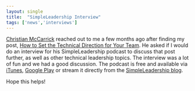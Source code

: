 ```yaml
---
layout: single
title:  "SimpleLeadership Interview"
tags: ['news','interviews']
---
```


[Christian McCarrick](https://twitter.com/cmccarrick) reached out to me a few months ago after finding my post, [How to Set the Technical Direction for Your Team](/how-to-set-team-technical-direction/). He asked if I would do an interview for his SimpleLeadership podcast to discuss that post further, as well as other technical leadership topics. The interview was a lot of fun and we had a good discussion. The podcast is free and available via [iTunes](https://itunes.apple.com/us/podcast/setting-technical-direction-for-your-team-james-hood/id1260241682?i=1000390267757&mt=2), [Google Play](https://play.google.com/music/listen#/ps/Ivb3nmaqljrzjir3teixjahsxba) or stream it directly from the [SimpleLeadership blog](http://simpleleadership.io/setting-the-technical-direction-for-your-team-with-james-hood/).

Hope this helps!
